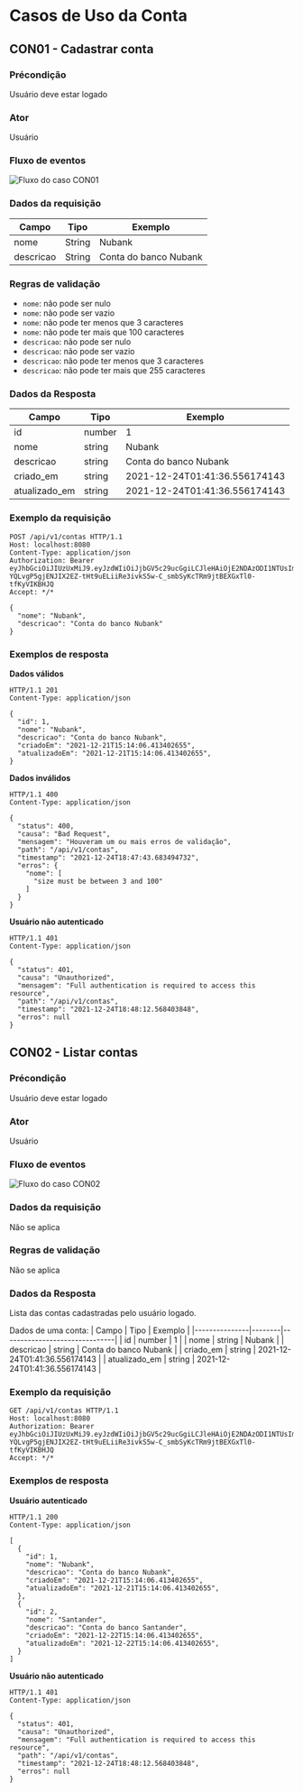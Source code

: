 # Casos de Uso da Conta

## CON01 - Cadastrar conta

### Précondição
Usuário deve estar logado

### Ator
Usuário

### Fluxo de eventos

![Fluxo do caso CON01](./out/casos-de-uso/conta/CON01/CON01.svg)

### Dados da requisição

| Campo     | Tipo   | Exemplo                  |
|-----------|--------|--------------------------|
| nome      | String | Nubank                   |
| descricao | String | Conta do banco Nubank    |

### Regras de validação

- `nome`: não pode ser nulo
- `nome`: não pode ser vazio
- `nome`: não pode ter menos que 3 caracteres
- `nome`: não pode ter mais que 100 caracteres
- `descricao`: não pode ser nulo
- `descricao`: não pode ser vazio
- `descricao`: não pode ter menos que 3 caracteres
- `descricao`: não pode ter mais que 255 caracteres

### Dados da Resposta

| Campo         | Tipo   | Exemplo                       |
|---------------|--------|-------------------------------|
| id            | number | 1                             |
| nome          | string | Nubank                        |
| descricao     | string | Conta do banco Nubank         |
| criado_em     | string | 2021-12-24T01:41:36.556174143 |
| atualizado_em | string | 2021-12-24T01:41:36.556174143 |

### Exemplo da requisição

```
POST /api/v1/contas HTTP/1.1
Host: localhost:8080
Content-Type: application/json
Authorization: Bearer eyJhbGciOiJIUzUxMiJ9.eyJzdWIiOiJjbGV5c29ucGgiLCJleHAiOjE2NDAzODI1NTUsImlhdCI6MTY0MDM4MjUyNX0.nbv6jkRJkbVdC-YQLvgP5gjENJIX2EZ-tHt9uELiiRe3ivkS5w-C_smbSyKcTRm9jtBEXGxTl0-tfKyVIKBHJQ
Accept: */*

{
  "nome": "Nubank",
  "descricao": "Conta do banco Nubank"
}
```

### Exemplos de resposta

**Dados válidos**

```
HTTP/1.1 201
Content-Type: application/json

{
  "id": 1,
  "nome": "Nubank",
  "descricao": "Conta do banco Nubank",
  "criadoEm": "2021-12-21T15:14:06.413402655",
  "atualizadoEm": "2021-12-21T15:14:06.413402655",
}

```

**Dados inválidos**

```
HTTP/1.1 400
Content-Type: application/json

{
  "status": 400,
  "causa": "Bad Request",
  "mensagem": "Houveram um ou mais erros de validação",
  "path": "/api/v1/contas",
  "timestamp": "2021-12-24T18:47:43.683494732",
  "erros": {
    "nome": [
      "size must be between 3 and 100"
    ]
  }
}
```

**Usuário não autenticado**

```
HTTP/1.1 401
Content-Type: application/json

{
  "status": 401,
  "causa": "Unauthorized",
  "mensagem": "Full authentication is required to access this resource",
  "path": "/api/v1/contas",
  "timestamp": "2021-12-24T18:48:12.568403848",
  "erros": null
}
```

## CON02 - Listar contas

### Précondição
Usuário deve estar logado

### Ator
Usuário

### Fluxo de eventos

![Fluxo do caso CON02](./out/casos-de-uso/conta/CON02/CON02.svg)

### Dados da requisição
Não se aplica

### Regras de validação
Não se aplica

### Dados da Resposta

Lista das contas cadastradas pelo usuário logado.

Dados de uma conta:
| Campo         | Tipo   | Exemplo                       |
|---------------|--------|-------------------------------|
| id            | number | 1                             |
| nome          | string | Nubank                        |
| descricao     | string | Conta do banco Nubank         |
| criado_em     | string | 2021-12-24T01:41:36.556174143 |
| atualizado_em | string | 2021-12-24T01:41:36.556174143 |

### Exemplo da requisição

```
GET /api/v1/contas HTTP/1.1
Host: localhost:8080
Authorization: Bearer eyJhbGciOiJIUzUxMiJ9.eyJzdWIiOiJjbGV5c29ucGgiLCJleHAiOjE2NDAzODI1NTUsImlhdCI6MTY0MDM4MjUyNX0.nbv6jkRJkbVdC-YQLvgP5gjENJIX2EZ-tHt9uELiiRe3ivkS5w-C_smbSyKcTRm9jtBEXGxTl0-tfKyVIKBHJQ
Accept: */*
```

### Exemplos de resposta

**Usuário autenticado**

```
HTTP/1.1 200
Content-Type: application/json

[
  {
    "id": 1,
    "nome": "Nubank",
    "descricao": "Conta do banco Nubank",
    "criadoEm": "2021-12-21T15:14:06.413402655",
    "atualizadoEm": "2021-12-21T15:14:06.413402655",
  },
  {
    "id": 2,
    "nome": "Santander",
    "descricao": "Conta do banco Santander",
    "criadoEm": "2021-12-22T15:14:06.413402655",
    "atualizadoEm": "2021-12-22T15:14:06.413402655",
  }
]

```

**Usuário não autenticado**

```
HTTP/1.1 401
Content-Type: application/json

{
  "status": 401,
  "causa": "Unauthorized",
  "mensagem": "Full authentication is required to access this resource",
  "path": "/api/v1/contas",
  "timestamp": "2021-12-24T18:48:12.568403848",
  "erros": null
}
```